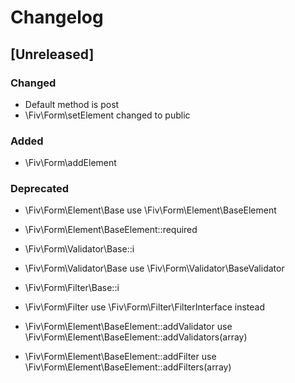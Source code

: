 # Changelog

## [Unreleased]

### Changed
- Default method is post
- \Fiv\Form\setElement changed to public

### Added
- \Fiv\Form\addElement

### Deprecated
- \Fiv\Form\Element\Base use \Fiv\Form\Element\BaseElement
- \Fiv\Form\Element\BaseElement::required
- \Fiv\Form\Validator\Base::i
- \Fiv\Form\Validator\Base use \Fiv\Form\Validator\BaseValidator
- \Fiv\Form\Filter\Base::i
- \Fiv\Form\Filter use \Fiv\Form\Filter\FilterInterface instead

- \Fiv\Form\Element\BaseElement::addValidator use \Fiv\Form\Element\BaseElement::addValidators(array)
- \Fiv\Form\Element\BaseElement::addFilter use \Fiv\Form\Element\BaseElement::addFilters(array)

